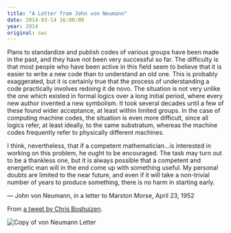 ```yaml
---
title: "A Letter from John von Neumann"
date: 2014-03-14 16:00:00
year: 2014
original: swc
---
```

<p>
  Plans to standardize and publish codes of various groups have been made in the past,
  and they have not been very successful so far.
  The difficulty is that most people who have been active in this field
  seem to believe that it is easier to write a new code
  than to understand an old one.
  This is probably exaggerated,
  but it is certainly true that the process of understanding a code
  practically involves redoing it de novo.
  The situation is not very unlike the one which existed in formal logics over a long initial period,
  where every new author invented a new symbolism.
  It took several decades until a few of these found wider acceptance,
  at least within limited groups.
  In the case of computing machine codes,
  the situation is even more difficult,
  since all logics refer,
  at least ideally,
  to the same substratum,
  whereas the machine codes frequently refer to physically different machines.
</p>
<p>
  I think, nevertheless,
  that if a competent mathematician...is interested in working on this problem,
  he ought to be encouraged.
  The task may turn out to be a thankless one,
  but it is always possible that
  a competent and energetic man will in the end come up with something useful.
  My personal doubts are limited to the near future,
  and even if it will take a non-trivial number of years to produce something,
  there is no harm in starting early.
</p>
<p>
  &mdash; John von Neumann, in a letter to Marston Morse, April 23, 1952
</p>
<p>
  From <a href="https://twitter.com/openscience/status/433288591327113216">a tweet by Chris Boshuizen</a>.
</p>
<img src="{{site.github.url}}/files/2014/03/von-neumann-letter.jpg" alt="Copy of von Neumann Letter" />
